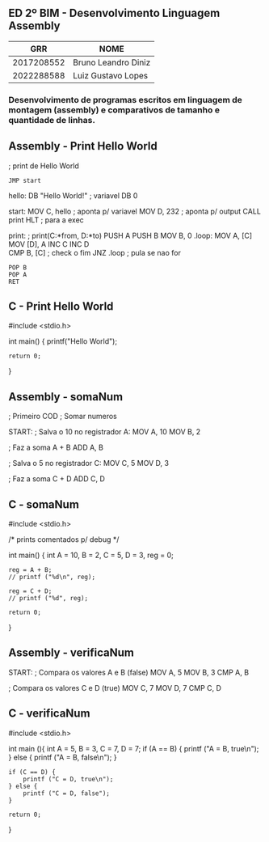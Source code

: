 ## ED 2º BIM - Desenvolvimento Linguagem Assembly

| GRR | NOME |
| ------ | ------ |
| 2017208552 | Bruno Leandro Diniz |
| 2022288588 | Luiz Gustavo Lopes |

### Desenvolvimento de programas escritos em linguagem de montagem (assembly) e comparativos de tamanho e quantidade de linhas.

## Assembly - Print Hello World
; print de Hello World

	JMP start
hello: DB "Hello World!" ; variavel
       DB 0

start:
	MOV C, hello    ; aponta p/ variavel
	MOV D, 232	; aponta p/ output
	CALL print
        HLT             ; para a exec

print:			; print(C:*from, D:*to)
	PUSH A
	PUSH B
	MOV B, 0
.loop:
	MOV A, [C]
	MOV [D], A
	INC C
	INC D  
	CMP B, [C]	; check o fim
	JNZ .loop	; pula se nao for

	POP B
	POP A
	RET

## C - Print Hello World
#include <stdio.h>

int main() {
    printf("Hello World");
    
    return 0;
}

## Assembly - somaNum
; Primeiro COD
; Somar numeros

START:
; Salva o 10 no registrador A:
	MOV A, 10
	MOV B, 2

; Faz a soma A + B
	ADD A, B

; Salva o 5 no registrador C:
	MOV C, 5
	MOV D, 3

; Faz a soma C + D
	ADD C, D

## C - somaNum
#include <stdio.h>

/* prints comentados p/ debug */

int main() {
    int A = 10, B = 2, C = 5, D = 3, reg = 0;
    
    reg = A + B;
    // printf ("%d\n", reg);

    reg = C + D;
    // printf ("%d", reg);

    return 0;
}

## Assembly - verificaNum
START:
; Compara os valores A e B (false)
	MOV A, 5
	MOV B, 3
	CMP A, B

; Compara os valores C e D (true)
	MOV C, 7
	MOV D, 7
	CMP C, D

## C - verificaNum
#include <stdio.h>

int main (){
	int A = 5, B = 3, C = 7, D = 7;
	if (A == B) {
		printf ("A = B, true\n");
	} else {
		printf ("A = B, false\n");
	}

	if (C == D) {
		printf ("C = D, true\n");
	} else {
		printf ("C = D, false");
	}

	return 0;
}